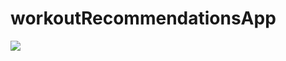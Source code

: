 # workoutRecommendationsApp


<img src="https://user-images.githubusercontent.com/95525622/194698269-36466d48-ae56-4057-96e2-8a173bc54170.png" />
